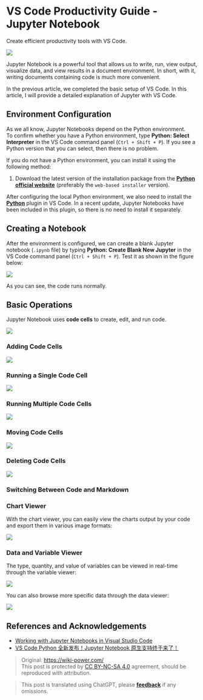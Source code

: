 # VS Code Productivity Guide - Jupyter Notebook

Create efficient productivity tools with VS Code.

![](https://f004.backblazeb2.com/file/wiki-media/img/20200323155728.png)

Jupyter Notebook is a powerful tool that allows us to write, run, view output, visualize data, and view results in a document environment. In short, with it, writing documents containing code is much more convenient.

In the previous article, we completed the basic setup of VS Code. In this article, I will provide a detailed explanation of Jupyter with VS Code.

## Environment Configuration

As we all know, Jupyter Notebooks depend on the Python environment.  
To confirm whether you have a Python environment, type **Python: Select Interpreter** in the VS Code command panel (`Ctrl + Shift + P`). If you see a Python version that you can select, then there is no problem.

If you do not have a Python environment, you can install it using the following method:

1. Download the latest version of the installation package from the [**Python official website**](https://www.python.org/) (preferably the `web-based installer` version).

After configuring the local Python environment, we also need to install the [**Python**](https://marketplace.visualstudio.com/items?itemName=ms-python.python) plugin in VS Code. In a recent update, Jupyter Notebooks have been included in this plugin, so there is no need to install it separately.

## Creating a Notebook

After the environment is configured, we can create a blank Jupyter notebook (`.ipynb` file) by typing **Python: Create Blank New Jupyter** in the VS Code command panel (`Ctrl + Shift + P`). Test it as shown in the figure below:

![](https://f004.backblazeb2.com/file/wiki-media/img/20200323153020.png)

As you can see, the code runs normally.

## Basic Operations

Jupyter Notebook uses **code cells** to create, edit, and run code.

![](https://f004.backblazeb2.com/file/wiki-media/img/20200323153717.png)

### Adding Code Cells

![](https://f004.backblazeb2.com/file/wiki-media/img/20200323153850.png)

### Running a Single Code Cell

![](https://f004.backblazeb2.com/file/wiki-media/img/20200323153939.png)

### Running Multiple Code Cells

![](https://f004.backblazeb2.com/file/wiki-media/img/20200323154005.png)

### Moving Code Cells

![](https://f004.backblazeb2.com/file/wiki-media/img/20200323154059.png)

### Deleting Code Cells

![](https://f004.backblazeb2.com/file/wiki-media/img/20200323154148.png)

### Switching Between Code and Markdown



### Chart Viewer

With the chart viewer, you can easily view the charts output by your code and export them in various image formats:

![](https://f004.backblazeb2.com/file/wiki-media/img/20200323154555.png)

### Data and Variable Viewer

The type, quantity, and value of variables can be viewed in real-time through the variable viewer:

![](https://f004.backblazeb2.com/file/wiki-media/img/20200323154758.png)

You can also browse more specific data through the data viewer:

![](https://f004.backblazeb2.com/file/wiki-media/img/20200323154832.png)

## References and Acknowledgements

- [Working with Jupyter Notebooks in Visual Studio Code](https://code.visualstudio.com/docs/python/jupyter-support)
- [VS Code Python 全新发布！Jupyter Notebook 原生支持终于来了！](https://zhuanlan.zhihu.com/p/85445777)

> Original: <https://wiki-power.com/>  
> This post is protected by [CC BY-NC-SA 4.0](https://creativecommons.org/licenses/by/4.0/deed.en) agreement, should be reproduced with attribution.

> This post is translated using ChatGPT, please [**feedback**](https://github.com/linyuxuanlin/Wiki_MkDocs/issues/new) if any omissions.